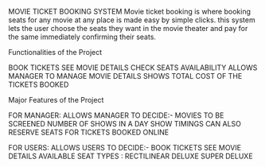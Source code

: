 MOVIE TICKET BOOKING SYSTEM
Movie ticket booking is where booking seats for any movie at any place is made easy by simple clicks. this system lets the user choose the seats they want in the movie theater and pay for the same immediately confirming their seats.

Functionalities of the Project

BOOK TICKETS
SEE MOVIE DETAILS
CHECK SEATS AVAILABILITY
ALLOWS MANAGER TO MANAGE MOVIE DETAILS
SHOWS TOTAL COST OF THE TICKETS BOOKED

Major Features of the Project

FOR  MANAGER:
ALLOWS MANAGER TO DECIDE:-
MOVIES TO BE SCREENED
NUMBER OF SHOWS IN A DAY
SHOW TIMINGS
CAN ALSO RESERVE SEATS FOR TICKETS BOOKED  ONLINE

FOR  USERS:
ALLOWS USERS TO DECIDE:-
BOOK TICKETS
SEE MOVIE DETAILS
AVAILABLE SEAT TYPES :
RECTILINEAR
DELUXE
SUPER DELUXE
